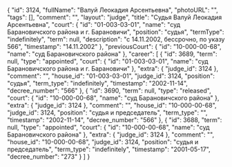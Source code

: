 {
    "id": 3124,
    "fullName": "Валуй Леокадия Арсентьевна",
    "photoURL": "",
    "tags": [],
    "comment": "",
    "layout": "judge",
    "title": "Судья Валуй Леокадия Арсентьевна",
    "court": {
        "id": "01-003-03-01",
        "name": "суд Барановичского района и г. Барановичи",
        "position": "судья",
        "termType": "indefinitely",
        "term": null,
        "description": "c 14.11.2002, бессрочно, по указу 566",
        "timestamp": "14.11.2002"
    },
    "previousCourt": {
        "id": "10-000-00-68",
        "name": "суд Барановичского района"
    },
    "career": [
        {
            "id": 3689,
            "term": null,
            "type": "appointed",
            "court": {
                "id": "01-003-03-01",
                "name": "суд Барановичского района и г. Барановичи"
            },
            "extra": {
                "judge_id": 3124
            },
            "comment": "",
            "house_id": "01-003-03-01",
            "judge_id": 3124,
            "position": "судья",
            "term_type": "indefinitely",
            "timestamp": "2002-11-14",
            "decree_number": "566"
        },
        {
            "id": 3690,
            "term": null,
            "type": "released",
            "court": {
                "id": "10-000-00-68",
                "name": "суд Барановичского района"
            },
            "extra": {
                "judge_id": 3124
            },
            "comment": "",
            "house_id": "10-000-00-68",
            "judge_id": 3124,
            "position": "судья и председатель",
            "term_type": "",
            "timestamp": "2002-11-14",
            "decree_number": "566"
        },
        {
            "id": 3688,
            "term": null,
            "type": "appointed",
            "court": {
                "id": "10-000-00-68",
                "name": "суд Барановичского района"
            },
            "extra": {
                "judge_id": 3124
            },
            "comment": "",
            "house_id": "10-000-00-68",
            "judge_id": 3124,
            "position": "судья и председатель",
            "term_type": "indefinitely",
            "timestamp": "2001-05-17",
            "decree_number": "273"
        }
    ]
}